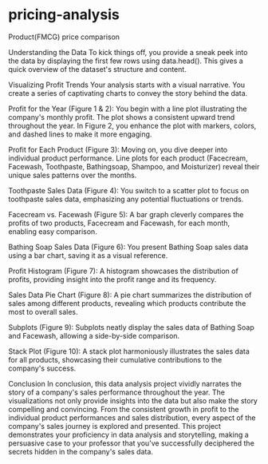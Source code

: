 # pricing-analysis
Product(FMCG) price comparison

Understanding the Data
To kick things off, you provide a sneak peek into the data by displaying the first few rows using data.head(). This gives a quick overview of the dataset's structure and content.

Visualizing Profit Trends
Your analysis starts with a visual narrative. You create a series of captivating charts to convey the story behind the data.

Profit for the Year (Figure 1 & 2): You begin with a line plot illustrating the company's monthly profit. The plot shows a consistent upward trend throughout the year. In Figure 2, you enhance the plot with markers, colors, and dashed lines to make it more engaging.

Profit for Each Product (Figure 3): Moving on, you dive deeper into individual product performance. Line plots for each product (Facecream, Facewash, Toothpaste, Bathingsoap, Shampoo, and Moisturizer) reveal their unique sales patterns over the months.

Toothpaste Sales Data (Figure 4): You switch to a scatter plot to focus on toothpaste sales data, emphasizing any potential fluctuations or trends.

Facecream vs. Facewash (Figure 5): A bar graph cleverly compares the profits of two products, Facecream and Facewash, for each month, enabling easy comparison.

Bathing Soap Sales Data (Figure 6): You present Bathing Soap sales data using a bar chart, saving it as a visual reference.

Profit Histogram (Figure 7): A histogram showcases the distribution of profits, providing insight into the profit range and its frequency.

Sales Data Pie Chart (Figure 8): A pie chart summarizes the distribution of sales among different products, revealing which products contribute the most to overall sales.

Subplots (Figure 9): Subplots neatly display the sales data of Bathing Soap and Facewash, allowing a side-by-side comparison.

Stack Plot (Figure 10): A stack plot harmoniously illustrates the sales data for all products, showcasing their cumulative contributions to the company's success.

Conclusion
In conclusion, this data analysis project vividly narrates the story of a company's sales performance throughout the year. The visualizations not only provide insights into the data but also make the story compelling and convincing. From the consistent growth in profit to the individual product performances and sales distribution, every aspect of the company's sales journey is explored and presented. This project demonstrates your proficiency in data analysis and storytelling, making a persuasive case to your professor that you've successfully deciphered the secrets hidden in the company's sales data.







